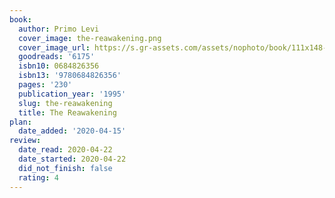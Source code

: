 ```yaml
---
book:
  author: Primo Levi
  cover_image: the-reawakening.png
  cover_image_url: https://s.gr-assets.com/assets/nophoto/book/111x148-bcc042a9c91a29c1d680899eff700a03.png
  goodreads: '6175'
  isbn10: 0684826356
  isbn13: '9780684826356'
  pages: '230'
  publication_year: '1995'
  slug: the-reawakening
  title: The Reawakening
plan:
  date_added: '2020-04-15'
review:
  date_read: 2020-04-22
  date_started: 2020-04-22
  did_not_finish: false
  rating: 4
---
```

